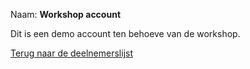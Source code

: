 Naam: **Workshop account**   

Dit is een demo account ten behoeve van de workshop.

[Terug naar de deelnemerslijst](../README.md)